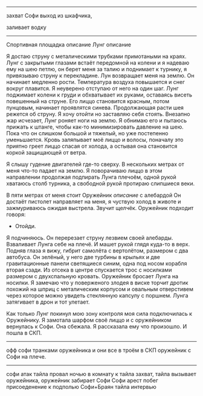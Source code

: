 
***

захват Софи выход из шкафчика, 

заливает водку


***

Спортивная площадка описание
Лунг описание

Я достаю струну с металическими трубками примотаными на краях.
Лунг с закрытыми глазами встаёт передомной на колени и я надеваю ему на шею петлю, он берет меня за талию и поднимает к турнику, я привязываю струну к перекладине. Лун возвращает меня на землю. Он начинает медленно рости. Температура воздуха повышается и снег вокруг плавится. Я неуверено отступаю от него на один шаг. Лунг поджимает колени к груди и обхватывает их руками, оставаясь висеть повешенный на струне. Его лиццо становится красным, потом пунцовым, начинает проявлятся синева. Продолжающая расти шея режется об струну. Я хочу отойти но заставляю себя стоять. Внезапно жар исчезает, Лунг роняет ноги на землю. Я обнимаю его и пытаюсь прижать к штанге, чтобы как-то минимизировать давление на шею. Пока что он слишком большой и тяжелый, но уже постепенно уменьшается. Кровь заляпывает моё лиццо и волосы, поначалу это приятно греет лиццо спасая от холода, а остывая она становится коркой защищающей от ветра. 

Я слышу гудение двигателей где-то сверху. В нескольких метрах от меня что-то падает на землю. Я поворачиваю лиццо в этом направлении продолжая подпирать Лунга плечоём, одной рукой хватаюсь столб турника, а свободной рукой протираю слипшиеся веки.

В пяти метрах от меня стоит Оружейник *описание* с алебардой
Он достаёт пистолет направляет на меня, я чуствую холод в животе и зажмуриваюсь ожидая выстрела. Звучит щелчёк. Оружейник подходит говоря: 
- Отойди.

Я подчиняюсь. Он перерезает струну лезвием своей алебарды. Взваливает Лунга себе на плечё. И машет рукой глядя куда-то в верх. Подняв глаза я вижу, гибрит самолёта с вертолётом, размером с два автобуса. Он зелёный, у него две турбины в крыльях и две гравитационные панели светящиеся синим, одна под носом корабля вторая сзади. Из отсека в центре спускается трос с носилками размером с двухспальную кровать. Оружейник бросает Лунга на носилки. Я замечаю что у поверженого злодея в виске торчит дротик похожий на шприц с металическим корпусом и овальным отверстивем через которое можно увидеть стеклянную капсулу с поршнем. Лунга затягивает в дрон и тот улетает.

Как только Лунг покинул мою зону контроля моя сила подключилась к Оружейнику.
Я замотала шарфом своё лиццо и с оружейником вернулась к Софи. Она сбежала. Я рассказала ему что произошло. И пошла в СКП.

 <!-- Оружейник поворачивается ко мне лиццом и пятится. Отойдя на два или три метра, он во второй раз выхватывает пистолет и в этот раз всаживает дротик уже в меня. Попадает в лиццо. От боли лицевые мышци сводит судоргой, а я бросаюсь на него. Он мощьными прыжками отскакивет назад. Мои ноги перестают меня слушатся, я оказываюсь в незнакомой комнате, вокруг гомон человеческих голосов, некоторые меня о чём то спрашивают и требуют ответа, но я ни слова не могу разобрать, а потом асфальт разбивает мне лиццо и меня поглощает мрак.
 -->



***

офф софи транками оружейника и они все в троём в СКП оружейник с Софи на плече.

***

софи атак тайла провал 
ночью в комнату к тайла захват, тайла вызывает оружейника, оружейник забирает Софи
Софи арест побег присоеденение к подполью
Софи+Браян
тайла интервью
